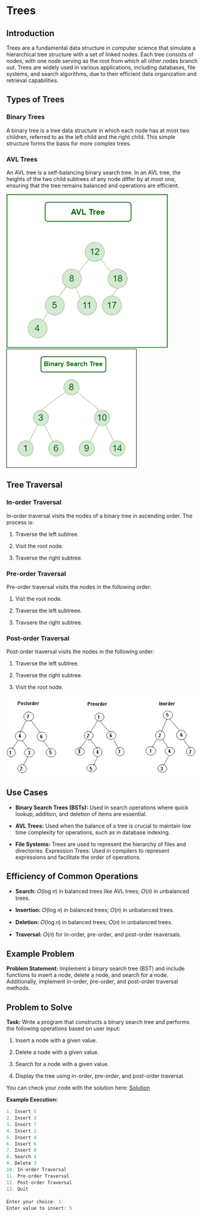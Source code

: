 # Trees 

## Introduction

Trees are a fundamental data structure in computer science that simulate a hierarchical tree structure with a set of linked nodes. Each tree consists of nodes, with one node serving as the root from which all other nodes branch out. Trees are widely used in various applications, including databases, file systems, and search algorithms, due to their efficient data organization and retrieval capabilities.

## Types of Trees

### Binary Trees

A binary tree is a tree data structure in which each node has at most two children, referred to as the left child and the right child. This simple structure forms the basis for more complex trees.

### AVL Trees

An AVL tree is a self-balancing binary search tree. In an AVL tree, the heights of the two child subtrees of any node differ by at most one, ensuring that the tree remains balanced and operations are efficient.

![AVL Tree](avl.png) ![Binary Tree](BST.png)

## Tree Traversal

### In-order Traversal

In-order traversal visits the nodes of a binary tree in ascending order. The process is:

1. Traverse the left subtree.

2. Visit the root node.

3. Traverse the right subtree.

### Pre-order Traversal

Pre-order traversal visits the nodes in the following order:

1. Vist the root node.

2. Traverse the left subtreee.

3. Travsere the right subtree.

### Post-order Traversal

Post-order traversal visits the nodes in the following order:

1. Traverse the left subtree.

2. Traverse the right subtree.

3. Visit the root node.

![Traversals](traversals.gif)

## Use Cases

* **Binary Search Trees (BSTs):** Used in search operations where quick lookup, addition, and deletion of items are essential.

* **AVL Trees:** Used when the balance of a tree is crucial to maintain low time complexity for operations, such as in database indexing.

* **File Systems:** Trees are used to represent the hierarchy of files and directories.
Expression Trees: Used in compilers to represent expressions and facilitate the order of operations.

## Efficiency of Common Operations

* **Search:** 𝑂(log 𝑛) in balanced trees like AVL trees; 
𝑂(𝑛) in unbalanced trees.

* **Insertion:** 𝑂(log 𝑛) in balanced trees; 
𝑂(𝑛) in unbalanced trees. 

* **Deletion:** 
𝑂(log 𝑛) in balanced trees; 
𝑂(𝑛) in unbalanced trees. 

* **Traversal:**
𝑂(𝑛) for in-order, pre-order, and post-order reaversals.

## Example Problem

**Problem Statement:** Implement a binary search tree (BST) and include functions to insert a node, delete a node, and search for a node. Additionally, implement in-order, pre-order, and post-order traversal methods.

## Problem to Solve

**Task:** Write a program that constructs a binary search tree and performs the following operations based on user input:

1. Insert a node with a given value.

2. Delete a node with a given value.

3. Search for a node with a given value.

4. Display the tree using in-order, pre-order, and post-order traversal.

You can check your code with the solution here: [Solution](tree.solution.md)

**Example Execution:**

```csharp
1. Insert 5
2. Insert 3
3. Insert 7
4. Insert 2
5. Insert 4
6. Insert 6
7. Insert 8
8. Search 4
9. Delete 3
10. In-order Traversal
11. Pre-order Traversal
12. Post-order Traversal
13. Quit

Enter your choice: 1
Enter value to insert: 5
```

